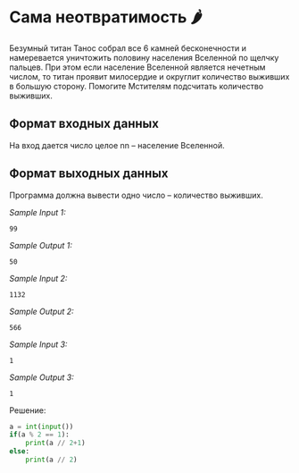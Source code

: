 # Сама неотвратимость 🌶️

Безумный титан Танос собрал все 6 камней бесконечности и намеревается уничтожить половину населения Вселенной по щелчку пальцев. При этом если население Вселенной является нечетным числом, то титан проявит милосердие и округлит количество выживших в большую сторону. Помогите Мстителям подсчитать количество выживших.

## Формат входных данных
На вход дается число целое nn – население Вселенной.

## Формат выходных данных
Программа должна вывести одно число – количество выживших.

*Sample Input 1:*
```
99
```

*Sample Output 1:*
```
50
```

*Sample Input 2:*
```
1132
```

*Sample Output 2:*
```
566
```

*Sample Input 3:*
```
1
```

*Sample Output 3:*
```
1
```

Решение:
```python
a = int(input())
if(a % 2 == 1):
    print(a // 2+1)
else:
    print(a // 2)
```
